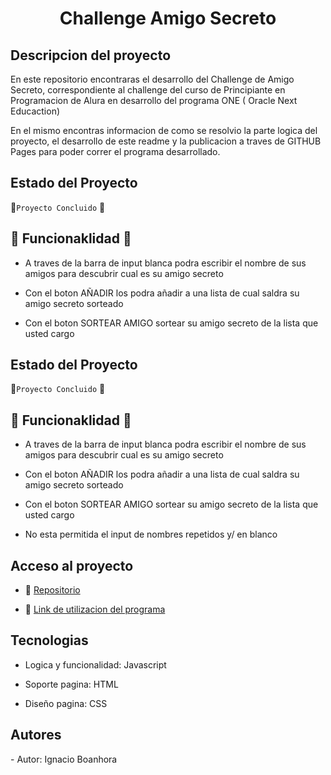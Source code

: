 <h1 align="center"> Challenge Amigo Secreto</h1>

<h2>Descripcion del proyecto</h2>

En este repositorio encontraras el desarrollo del Challenge de Amigo Secreto, correspondiente al challenge del curso de Principiante en Programacion de 
 Alura en desarrollo del programa ONE ( Oracle Next Educaction)

En el mismo encontras informacion de como se resolvio la parte logica del proyecto, el desarrollo de este readme y la publicacion a traves de GITHUB Pages 
 para poder correr el programa desarrollado. 
 
<h2> Estado del Proyecto</h2>

🏁`Proyecto Concluido` 🏁

<h2> 🔨 Funcionaklidad 🔨 </h2>
 
- A traves de la barra de input blanca podra escribir el nombre de sus amigos para descubrir cual es su amigo secreto

- Con el boton AÑADIR los podra añadir a una lista de cual saldra su amigo secreto sorteado

- Con el boton SORTEAR AMIGO sortear su amigo secreto de la lista que usted cargo

<h2> Estado del Proyecto</h2>

🏁`Proyecto Concluido` 🏁

<h2> 🔨 Funcionaklidad 🔨 </h2>
 
- A traves de la barra de input blanca podra escribir el nombre de sus amigos para descubrir cual es su amigo secreto

- Con el boton AÑADIR los podra añadir a una lista de cual saldra su amigo secreto sorteado

- Con el boton SORTEAR AMIGO sortear su amigo secreto de la lista que usted cargo

- No esta permitida el input de nombres repetidos y/ en blanco

<h2>Acceso al proyecto</h2>

- 📘 [Repositorio](https://github.com/IgnaBonahora/challenge-amigo-secreto_Ignacio_Bonahora)

- 🏃 [Link de utilizacion del programa](https://ignabonahora.github.io/challenge-amigo-secreto_Ignacio_Bonahora/)

<h2>Tecnologias</h2>

- Logica y funcionalidad: Javascript

- Soporte pagina: HTML

- Diseño pagina: CSS

<h2>Autores</h2>
- Autor: Ignacio Boanhora 
